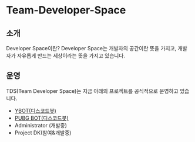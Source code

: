 # Team-Developer-Space
## 소개
Developer Space이란? Developer Space는 개발자의 공간이란 뜻을 가지고, 개발자가 자유롭게 만드는 세상이라는 뜻을 가지고 있습니다.

## 운영
TDS(Team Developer Space)는 지금 아래의 프로젝트를 공식적으로 운영하고 있습니다.
* [YBOT(디스코드봇)](http://www.yonghyeon.com/YBOT/invite.html)
* [PUBG BOT(디스코드봇)](http://www.yonghyeon.com/PUBG_BOT/invite.html)
* Administrator (개발중)
* Project DK(참여&개발중)
